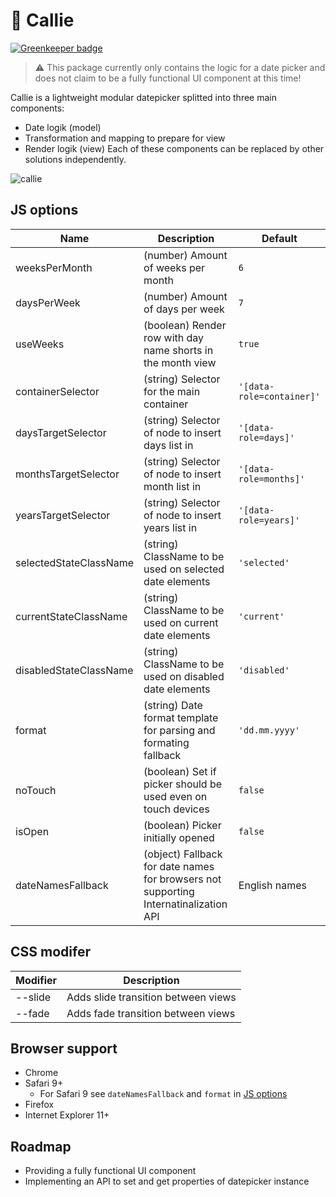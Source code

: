 # &#x1f4c5; Callie

[![Greenkeeper badge](https://badges.greenkeeper.io/sinnerschrader/callie.svg)](https://greenkeeper.io/)

> &#x26a0; This package currently only contains the logic for a date picker and does not claim to be a fully functional UI component at this time!


Callie is a lightweight modular datepicker splitted into three main components:
* Date logik (model)
* Transformation and mapping to prepare for view
* Render logik (view) Each of these components can be replaced by other solutions independently.

![callie](https://cloud.githubusercontent.com/assets/1252204/23463417/af02a710-fe91-11e6-98c3-74bfadbae45b.gif)

## JS options
| Name                   | Description                                                                           | Default                   |
|------------------------|---------------------------------------------------------------------------------------|---------------------------|
| weeksPerMonth          | (number) Amount of weeks per month                                                    | `6`                       |
| daysPerWeek            | (number) Amount of days per week                                                      | `7`                       |
| useWeeks               | (boolean) Render row with day name shorts in the month view                           | `true`                    |
| containerSelector      | (string) Selector for the main container                                              | `'[data-role=container]'` |
| daysTargetSelector     | (string) Selector of node to insert days list in                                      | `'[data-role=days]'`      |
| monthsTargetSelector   | (string) Selector of node to insert month list in                                     | `'[data-role=months]'`    |
| yearsTargetSelector    | (string) Selector of node to insert years list in                                     | `'[data-role=years]'`     |
| selectedStateClassName | (string) ClassName to be used on selected date elements                               | `'selected'`              |
| currentStateClassName  | (string) ClassName to be used on current date elements                                | `'current'`               |
| disabledStateClassName | (string) ClassName to be used on disabled date elements                               | `'disabled'`              |
| format                 | (string) Date format template for parsing and formating fallback                      | `'dd.mm.yyyy'`            |
| noTouch                | (boolean) Set if picker should be used even on touch devices                          | `false`                   |
| isOpen                 | (boolean) Picker initially opened                                                     | `false`                   |
| dateNamesFallback      | (object) Fallback for date names for browsers not supporting Internatinalization API  | English names             |

## CSS modifer
| Modifier | Description                         |
| -------- | ----------------------------------- |
| --slide  | Adds slide transition between views |
| --fade   | Adds fade transition between views  |

## Browser support
* Chrome
* Safari 9+
  * For Safari 9 see `dateNamesFallback` and `format` in [JS options](#js-options)
* Firefox
* Internet Explorer 11+

## Roadmap
* Providing a fully functional UI component
* Implementing an API to set and get properties of datepicker instance
